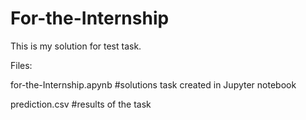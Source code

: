 # For-the-Internship
This is my solution for test task.

Files:

for-the-Internship.apynb #solutions task created in Jupyter notebook
  
prediction.csv #results of the task
